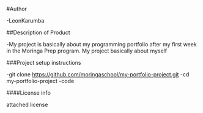 #Author

-LeonKarumba

##Description of Product

-My project is basically about my programming portfolio after my first week in the Moringa Prep program. My project basically about myself

###Project setup instructions

-git clone https://github.com/moringaschool/my-portfolio-project.git
-cd my-portfolio-project
-code

####License info

attached license
